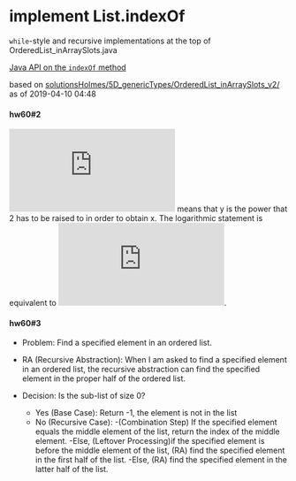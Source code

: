 # implement List.indexOf

`while`-style and recursive implementations at the top of
OrderedList_inArraySlots.java

[Java API on the `indexOf` method](https://docs.oracle.com/javase/10/docs/api/java/util/List.html#indexOf(java.lang.Object))

based on [solutionsHolmes/5D_genericTypes/OrderedList_inArraySlots_v2/](https://github.com/stuyvesant-cs/solutionsHolmes/tree/master/5D_genericTypes/OrderedList_inArraySlots_v2)
as of 2019-04-10 04:48

#### hw60#2
![logarithm](https://latex.codecogs.com/gif.latex?%24%24y%20%3D%20log_2%20x%24%24) means that y is the power that 2 has to be raised to in order to obtain x. The logarithmic statement is equivalent to ![exponential](https://latex.codecogs.com/gif.latex?%24%24%20x%20%3D%202%5Ey%20%24%24).

#### hw60#3
- Problem: Find a specified element in an ordered list.
- RA (Recursive Abstraction): When I am asked to find a specified element in an ordered list, the recursive abstraction can find the specified element in the proper half of the ordered list.

- Decision: Is the sub-list of size 0?
  - Yes (Base Case): Return -1, the element is not in the list
  - No (Recursive Case):
    -(Combination Step) If the specified element equals the middle element of the list, return the index of the middle element.
    -Else, (Leftover Processing)if the specified element is before the middle element of the list, (RA) find the specified element in the first half of the list.
    -Else, (RA) find the specified element in the latter half of the list.
